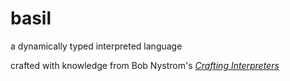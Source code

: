 # basil
a dynamically typed interpreted language

crafted with knowledge from Bob Nystrom's [*Crafting Interpreters*](https://craftinginterpreters.com/)
